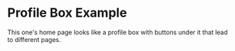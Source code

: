 # Profile Box Example

This one's home page looks like a profile box with buttons under it that lead to different pages.